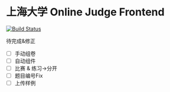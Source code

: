 # 上海大学 Online Judge Frontend
[![Build Status](https://travis-ci.org/shuoj/shu-online-judge-fe.svg?branch=master)](https://travis-ci.org/shuoj/shu-online-judge-fe)

待完成&修正

- [ ] 手动组卷
- [ ] 自动组件
- [ ] 比赛 & 练习->分开
- [ ] 题目编号Fix
- [ ] 上传样例
